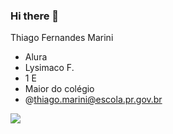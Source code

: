 ### Hi there 👋

Thiago Fernandes Marini

- Alura
- Lysimaco F.
- 1 E
- Maior do colégio
- @thiago.marini@escola.pr.gov.br



![](https://tenor.com/pt-BR/view/chris-bumstead-cbum-daddy-cbum-gif-25702331)
